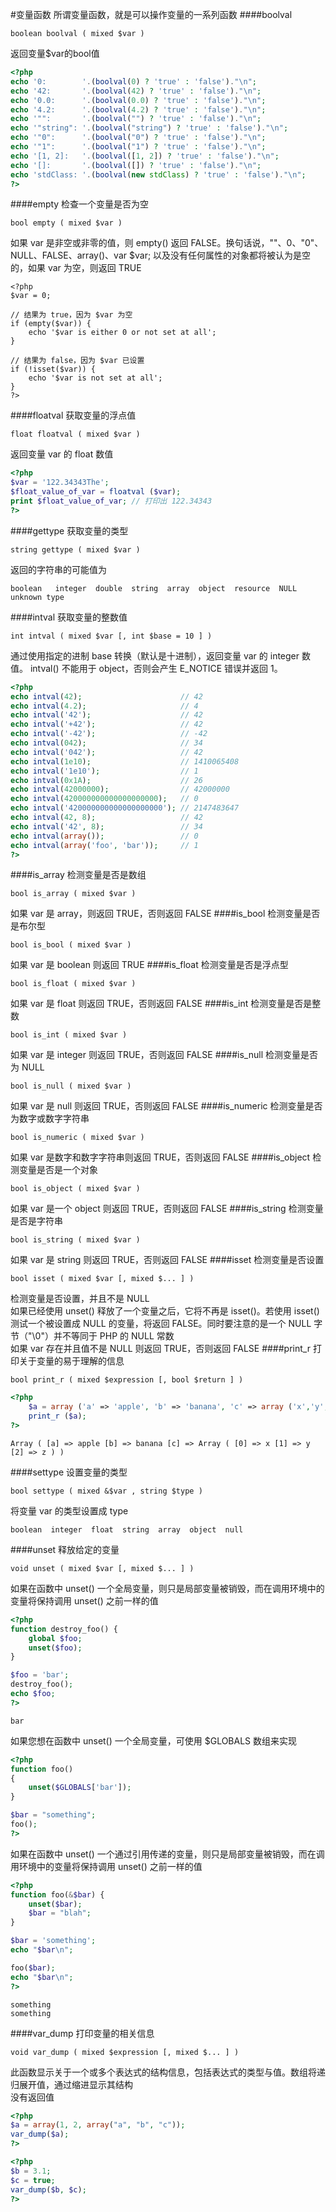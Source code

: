 #变量函数
所谓变量函数，就是可以操作变量的一系列函数
####boolval
```text
boolean boolval ( mixed $var )
```
返回变量$var的bool值
```php
<?php
echo '0:        '.(boolval(0) ? 'true' : 'false')."\n";
echo '42:       '.(boolval(42) ? 'true' : 'false')."\n";
echo '0.0:      '.(boolval(0.0) ? 'true' : 'false')."\n";
echo '4.2:      '.(boolval(4.2) ? 'true' : 'false')."\n";
echo '"":       '.(boolval("") ? 'true' : 'false')."\n";
echo '"string": '.(boolval("string") ? 'true' : 'false')."\n";
echo '"0":      '.(boolval("0") ? 'true' : 'false')."\n";
echo '"1":      '.(boolval("1") ? 'true' : 'false')."\n";
echo '[1, 2]:   '.(boolval([1, 2]) ? 'true' : 'false')."\n";
echo '[]:       '.(boolval([]) ? 'true' : 'false')."\n";
echo 'stdClass: '.(boolval(new stdClass) ? 'true' : 'false')."\n";
?>
```
####empty
检查一个变量是否为空
```text
bool empty ( mixed $var )
```
如果 var 是非空或非零的值，则 empty() 返回 FALSE。换句话说，""、0、"0"、NULL、FALSE、array()、var $var; 以及没有任何属性的对象都将被认为是空的，如果 var 为空，则返回 TRUE
```text
<?php
$var = 0;

// 结果为 true，因为 $var 为空
if (empty($var)) {  
    echo '$var is either 0 or not set at all';
}

// 结果为 false，因为 $var 已设置
if (!isset($var)) { 
    echo '$var is not set at all';
}
?>
```
####floatval
获取变量的浮点值
```text
float floatval ( mixed $var )
```
返回变量 var 的 float 数值
```php
<?php
$var = '122.34343The';
$float_value_of_var = floatval ($var);
print $float_value_of_var; // 打印出 122.34343
?>
```
####gettype
获取变量的类型
```text
string gettype ( mixed $var )
```
返回的字符串的可能值为
```text
boolean   integer  double  string  array  object  resource  NULL  unknown type
```
####intval
获取变量的整数值
```text
int intval ( mixed $var [, int $base = 10 ] )
```
通过使用指定的进制 base 转换（默认是十进制），返回变量 var 的 integer 数值。 intval() 不能用于 object，否则会产生 E_NOTICE 错误并返回 1。
```php
<?php
echo intval(42);                      // 42
echo intval(4.2);                     // 4
echo intval('42');                    // 42
echo intval('+42');                   // 42
echo intval('-42');                   // -42
echo intval(042);                     // 34
echo intval('042');                   // 42
echo intval(1e10);                    // 1410065408
echo intval('1e10');                  // 1
echo intval(0x1A);                    // 26
echo intval(42000000);                // 42000000
echo intval(420000000000000000000);   // 0
echo intval('420000000000000000000'); // 2147483647
echo intval(42, 8);                   // 42
echo intval('42', 8);                 // 34
echo intval(array());                 // 0
echo intval(array('foo', 'bar'));     // 1
?>
```
####is_array
检测变量是否是数组
```text
bool is_array ( mixed $var )
```
如果 var 是 array，则返回 TRUE，否则返回 FALSE
####is_bool
检测变量是否是布尔型
```text
bool is_bool ( mixed $var )
```
如果 var 是 boolean 则返回 TRUE
####is_float
检测变量是否是浮点型
```text
bool is_float ( mixed $var )
```
如果 var 是 float 则返回 TRUE，否则返回 FALSE
####is_int
检测变量是否是整数
```text
bool is_int ( mixed $var )
```
如果 var 是 integer 则返回 TRUE，否则返回 FALSE
####is_null
检测变量是否为 NULL
```text
bool is_null ( mixed $var )
```
如果 var 是 null 则返回 TRUE，否则返回 FALSE
####is_numeric
检测变量是否为数字或数字字符串
```text
bool is_numeric ( mixed $var )
```
如果 var 是数字和数字字符串则返回 TRUE，否则返回 FALSE
####is_object
检测变量是否是一个对象
```text
bool is_object ( mixed $var )
```
如果 var 是一个 object 则返回 TRUE，否则返回 FALSE
####is_string
检测变量是否是字符串
```text
bool is_string ( mixed $var )
```
如果 var 是 string 则返回 TRUE，否则返回 FALSE
####isset
检测变量是否设置
```text
bool isset ( mixed $var [, mixed $... ] )
```
检测变量是否设置，并且不是 NULL           
如果已经使用 unset() 释放了一个变量之后，它将不再是 isset()。若使用 isset() 测试一个被设置成 NULL 的变量，将返回 FALSE。同时要注意的是一个 NULL 字节（"\0"）并不等同于 PHP 的 NULL 常数              
如果 var 存在并且值不是 NULL 则返回 TRUE，否则返回 FALSE
####print_r
打印关于变量的易于理解的信息
```text
bool print_r ( mixed $expression [, bool $return ] )
```
```php
<?php
    $a = array ('a' => 'apple', 'b' => 'banana', 'c' => array ('x','y','z'));
    print_r ($a);
?>
```
```text
Array ( [a] => apple [b] => banana [c] => Array ( [0] => x [1] => y [2] => z ) ) 
```
####settype
设置变量的类型
```text
bool settype ( mixed &$var , string $type )
```
将变量 var 的类型设置成 type
```text
boolean  integer  float  string  array  object  null
```
####unset
释放给定的变量
```text
void unset ( mixed $var [, mixed $... ] )
```
如果在函数中 unset() 一个全局变量，则只是局部变量被销毁，而在调用环境中的变量将保持调用 unset() 之前一样的值
```php
<?php
function destroy_foo() {
    global $foo;
    unset($foo);
}

$foo = 'bar';
destroy_foo();
echo $foo;
?>
```
```text
bar
```
如果您想在函数中 unset() 一个全局变量，可使用 $GLOBALS 数组来实现
```php
<?php
function foo() 
{
    unset($GLOBALS['bar']);
}

$bar = "something";
foo();
?>
```
如果在函数中 unset() 一个通过引用传递的变量，则只是局部变量被销毁，而在调用环境中的变量将保持调用 unset() 之前一样的值
```php
<?php
function foo(&$bar) {
    unset($bar);
    $bar = "blah";
}

$bar = 'something';
echo "$bar\n";

foo($bar);
echo "$bar\n";
?>
```
```text
something
something
```
####var_dump
打印变量的相关信息
```text
void var_dump ( mixed $expression [, mixed $... ] )
```
此函数显示关于一个或多个表达式的结构信息，包括表达式的类型与值。数组将递归展开值，通过缩进显示其结构          
没有返回值
```php
<?php
$a = array(1, 2, array("a", "b", "c"));
var_dump($a);
?>
```
```php
<?php
$b = 3.1;
$c = true;
var_dump($b, $c);
?>
```



